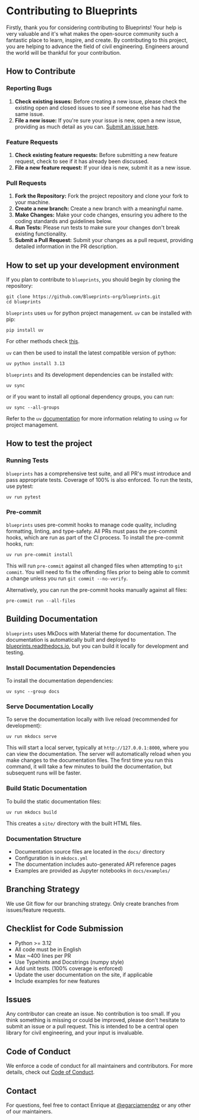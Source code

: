 # Contributing to Blueprints

Firstly, thank you for considering contributing to Blueprints! Your help is very valuable and it's what makes the open-source community such a
fantastic place to learn, inspire, and create. By contributing to this project, you are helping to advance the field of civil engineering. Engineers
around the world will be thankful for your contribution.

## How to Contribute

### Reporting Bugs

1. **Check existing issues:** Before creating a new issue, please check the existing open and closed issues to see if someone else has had the same
   issue.
2. **File a new issue:** If you're sure your issue is new, open a new issue, providing as much detail as you
   can. [Submit an issue here](https://github.com/Blueprints-org/blueprints/issues).

### Feature Requests

1. **Check existing feature requests:** Before submitting a new feature request, check to see if it has already been discussed.
2. **File a new feature request:** If your idea is new, submit it as a new issue.

### Pull Requests

1. **Fork the Repository:** Fork the project repository and clone your fork to your machine.
2. **Create a new branch:** Create a new branch with a meaningful name.
3. **Make Changes:** Make your code changes, ensuring you adhere to the coding standards and guidelines below.
4. **Run Tests:** Please run tests to make sure your changes don't break existing functionality.
5. **Submit a Pull Request:** Submit your changes as a pull request, providing detailed information in the PR description.

## How to set up your development environment
If you plan to contribute to `blueprints`, you should begin by cloning the repository:

```shell
git clone https://github.com/Blueprints-org/blueprints.git
cd blueprints
```

`blueprints` uses `uv` for python project management. `uv` can be installed with pip:

```shell
pip install uv
```
For other methods check [this](https://docs.astral.sh/uv/getting-started/installation/).

`uv` can then be used to install the latest compatible version of python:

```shell
uv python install 3.13
```

`blueprints` and its development dependencies can be installed with:

```shell
uv sync
```

or if you want to install all optional dependency groups, you can run:
```shell
uv sync --all-groups
```
Refer to the `uv` [documentation](https://docs.astral.sh/uv/) for more information relating to using `uv` for project management.

## How to test the project

### Running Tests
`blueprints` has a comprehensive test suite, and all PR's must introduce and pass appropriate tests. 
Coverage of 100% is also enforced. To run the tests, use pytest:

```shell
uv run pytest
```

### Pre-commit
`blueprints` uses pre-commit hooks to manage code quality, including formatting, linting, and type-safety. 
All PRs must pass the pre-commit hooks, which are run as part of the CI process. 
To install the pre-commit hooks, run:

```shell
uv run pre-commit install
```
This will run `pre-commit` against all changed files when attempting to `git commit`. 
You will need to fix the offending files prior to being able to commit a change unless you run `git commit --no-verify`.

Alternatively, you can run the pre-commit hooks manually against all files:

```shell
pre-commit run --all-files
```

## Building Documentation

`blueprints` uses MkDocs with Material theme for documentation. The documentation is automatically built and deployed to [blueprints.readthedocs.io](https://blueprints.readthedocs.io/en/latest/), but you can build it locally for development and testing.

### Install Documentation Dependencies

To install the documentation dependencies:

```shell
uv sync --group docs
```

### Serve Documentation Locally

To serve the documentation locally with live reload (recommended for development):

```shell
uv run mkdocs serve
```

This will start a local server, typically at `http://127.0.0.1:8000`, where you can view the documentation. The server will automatically reload when you make changes to the documentation files.
The first time you run this command, it will take a few minutes to build the documentation, but subsequent runs will be faster.

### Build Static Documentation

To build the static documentation files:

```shell
uv run mkdocs build
```

This creates a `site/` directory with the built HTML files.

### Documentation Structure

- Documentation source files are located in the `docs/` directory
- Configuration is in `mkdocs.yml`
- The documentation includes auto-generated API reference pages
- Examples are provided as Jupyter notebooks in `docs/examples/`

## Branching Strategy

We use Git flow for our branching strategy. Only create branches from issues/feature requests.

## Checklist for Code Submission

- Python >= 3.12
- All code must be in English
- Max ~400 lines per PR
- Use Typehints and Docstrings (numpy style)
- Add unit tests. (100% coverage is enforced)
- Update the user documentation on the site, if applicable
- Include examples for new features

## Issues

Any contributor can create an issue. No contribution is too small. If you think something is missing or could be improved, please don't hesitate to
submit an issue or a pull request. This is intended to be a central open library for civil engineering, and your input is invaluable.

## Code of Conduct

We enforce a code of conduct for all maintainers and contributors. For more details, check out [Code of Conduct](.github/CODE_OF_CONDUCT.md).

## Contact

For questions, feel free to contact Enrique at [@egarciamendez](https://github.com/egarciamendez) or any other of our maintainers.
